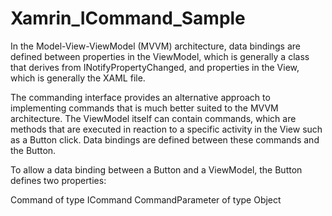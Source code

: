 # Xamrin_ICommand_Sample

In the Model-View-ViewModel (MVVM) architecture, data bindings are defined between properties in the ViewModel, which is
generally a class that derives from INotifyPropertyChanged, and properties in the View, which is generally the XAML file. 

The commanding interface provides an alternative approach to implementing commands that is 
much better suited to the MVVM architecture. The ViewModel itself can contain commands, which are methods 
that are executed in reaction to a specific activity in the View such as a Button click. Data bindings 
are defined between these commands and the Button.

To allow a data binding between a Button and a ViewModel, the Button defines two properties:

Command of type ICommand
CommandParameter of type Object
